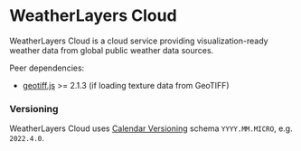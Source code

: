 # WeatherLayers Cloud

WeatherLayers Cloud is a cloud service providing visualization-ready weather data from global public weather data sources.

Peer dependencies:

* [geotiff.js](https://github.com/geotiffjs/geotiff.js/) >= 2.1.3 (if loading texture data from GeoTIFF)

### Versioning

WeatherLayers Cloud uses [Calendar Versioning](https://calver.org/) schema `YYYY.MM.MICRO`, e.g. `2022.4.0`.

